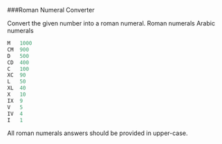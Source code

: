 ###Roman Numeral Converter

Convert the given number into a roman numeral.
Roman numerals 	Arabic numerals

```javascript
M 	1000
CM 	900
D 	500
CD 	400
C 	100
XC 	90
L 	50
XL 	40
X 	10
IX 	9
V 	5
IV 	4
I 	1
```

All roman numerals answers should be provided in upper-case.